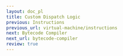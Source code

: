 ```yaml
---
layout: doc_pl
title: Custom Dispatch Logic
previous: Instructions
previous_url: virtual-machine/instructions
next: Bytecode Compiler
next_url: bytecode-compiler
review: true
---
```

